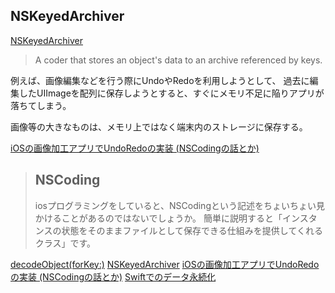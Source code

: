 ## NSKeyedArchiver

[NSKeyedArchiver](https://developer.apple.com/documentation/foundation/nskeyedarchiver)
> A coder that stores an object's data to an archive referenced by keys.

例えば、画像編集などを行う際にUndoやRedoを利用しようとして、
過去に編集したUIImageを配列に保存しようとすると、すぐにメモリ不足に陥りアプリが落ちてしまう。

画像等の大きなものは、メモリ上ではなく端末内のストレージに保存する。

[iOSの画像加工アプリでUndoRedoの実装 (NSCodingの話とか)](https://qiita.com/koitaro/items/e9049171eb172df20505)
> ## NSCoding
> iosプログラミングをしていると、NSCodingという記述をちょいちょい見かけることがあるのではないでしょうか。
> 簡単に説明すると「インスタンスの状態をそのままファイルとして保存できる仕組みを提供してくれるクラス」です。

[decodeObject(forKey:)](https://developer.apple.com/documentation/foundation/nskeyedunarchiver/1409082-decodeobject)
[NSKeyedArchiver](https://developer.apple.com/documentation/foundation/nskeyedarchiver)
[iOSの画像加工アプリでUndoRedoの実装 (NSCodingの話とか)](https://qiita.com/koitaro/items/e9049171eb172df20505)
[Swiftでのデータ永続化](http://developer.wonderpla.net/entry/blog/engineer/Swift_DataPersistence/)
